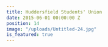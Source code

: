 ```yaml
---
title: Huddersfield Students' Union
date: 2015-06-01 00:00:00 Z
position: 14
image: "/uploads/Untitled-24.jpg"
is_featured: true
---
```


